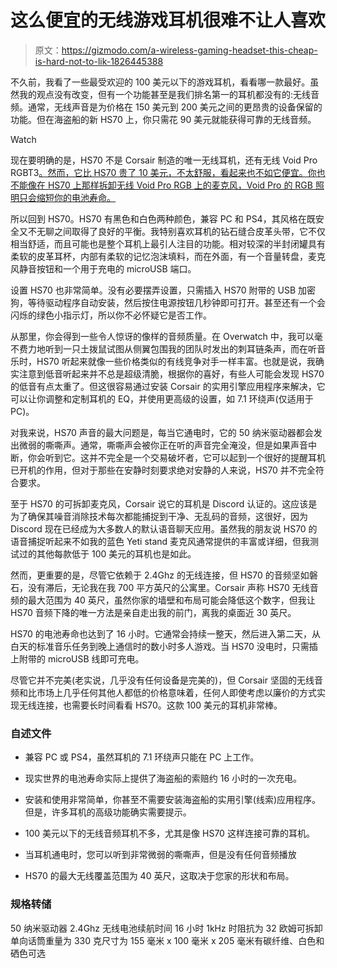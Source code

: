 # 这么便宜的无线游戏耳机很难不让人喜欢

> 原文：<https://gizmodo.com/a-wireless-gaming-headset-this-cheap-is-hard-not-to-lik-1826445388>

不久前，我看了一些最受欢迎的 100 美元以下的游戏耳机，看看哪一款最好。虽然我的观点没有改变，但有一个功能甚至是我们排名第一的耳机都没有的:无线音频。通常，无线声音是为价格在 150 美元到 200 美元之间的更昂贵的设备保留的功能。但在海盗船的新 HS70 上，你只需花 90 美元就能获得可靠的无线音频。

Watch

现在要明确的是，HS70 不是 Corsair 制造的唯一无线耳机，还有无线 Void Pro RGBT3[。然而，它比 HS70 贵了 10 美元，不太舒服，看起来也不如它便宜。你也不能像在 HS70 上那样拆卸无线 Void Pro RGB 上的麦克风，Void Pro 的 RGB 照明只会缩短你的电池寿命。](https://www.corsair.com/us/en/Color/void-pro-wireless-config-na/p/CA-9011152-NA)

所以回到 HS70。HS70 有黑色和白色两种颜色，兼容 PC 和 PS4，其风格在既安全又不无聊之间取得了良好的平衡。我特别喜欢耳机的钻石缝合皮革头带，它不仅相当舒适，而且可能也是整个耳机上最引人注目的功能。相对较深的半封闭罐具有柔软的皮革耳杯，内部有柔软的记忆泡沫填料，而在外面，有一个音量转盘，麦克风静音按钮和一个用于充电的 microUSB 端口。

设置 HS70 也非常简单。没有必要摆弄设置，只需插入 HS70 附带的 USB 加密狗，等待驱动程序自动安装，然后按住电源按钮几秒钟即可打开。甚至还有一个会闪烁的绿色小指示灯，所以你不必怀疑它是否工作。

从那里，你会得到一些令人惊讶的像样的音频质量。在 Overwatch 中，我可以毫不费力地听到一只土拨鼠试图从侧翼包围我的团队时发出的刺耳链条声，而在听音乐时，HS70 听起来就像一些价格类似的有线竞争对手一样丰富。也就是说，我确实注意到低音听起来并不总是超级清脆，根据你的喜好，有些人可能会发现 HS70 的低音有点太重了。但这很容易通过安装 Corsair 的实用引擎应用程序来解决，它可以让你调整和定制耳机的 EQ，并使用更高级的设置，如 7.1 环绕声(仅适用于 PC)。

对我来说，HS70 声音的最大问题是，每当它通电时，它的 50 纳米驱动器都会发出微弱的嘶嘶声。通常，嘶嘶声会被你正在听的声音完全淹没，但是如果声音中断，你会听到它。这并不完全是一个交易破坏者，它可以起到一个很好的提醒耳机已开机的作用，但对于那些在安静时刻要求绝对安静的人来说，HS70 并不完全符合要求。

至于 HS70 的可拆卸麦克风，Corsair 说它的耳机是 Discord 认证的。这应该是为了确保其噪音消除技术每次都能捕捉到干净、无乱码的音频，这很好，因为 Discord 现在已经成为大多数人的默认语音聊天应用。虽然我的朋友说 HS70 的语音捕捉听起来不如我的蓝色 Yeti stand 麦克风通常提供的丰富或详细，但我测试过的其他每款低于 100 美元的耳机也是如此。

然而，更重要的是，尽管它依赖于 2.4Ghz 的无线连接，但 HS70 的音频坚如磐石，没有滞后，无论我在我 700 平方英尺的公寓里。Corsair 声称 HS70 无线音频的最大范围为 40 英尺，虽然你家的墙壁和布局可能会降低这个数字，但我让 HS70 音频下降的唯一方法是亲自走出我的前门，离我的桌面近 30 英尺。

HS70 的电池寿命也达到了 16 小时。它通常会持续一整天，然后进入第二天，从白天的标准音乐任务到晚上通信时的数小时多人游戏。当 HS70 没电时，只需插上附带的 microUSB 线即可充电。

尽管它并不完美(老实说，几乎没有任何设备是完美的)，但 Corsair 坚固的无线音频和比市场上几乎任何其他人都低的价格意味着，任何人即使考虑以廉价的方式实现无线连接，也需要长时间看看 HS70。这款 100 美元的耳机非常棒。

### 自述文件

*   兼容 PC 或 PS4，虽然耳机的 7.1 环绕声只能在 PC 上工作。

*   现实世界的电池寿命实际上提供了海盗船的索赔约 16 小时的一次充电。

*   安装和使用非常简单，你甚至不需要安装海盗船的实用引擎(线索)应用程序。但是，许多耳机的高级功能确实需要提示。

*   100 美元以下的无线音频耳机不多，尤其是像 HS70 这样连接可靠的耳机。

*   当耳机通电时，您可以听到非常微弱的嘶嘶声，但是没有任何音频播放

*   HS70 的最大无线覆盖范围为 40 英尺，这取决于您家的形状和布局。

### 规格转储

50 纳米驱动器 2.4Ghz 无线电池续航时间 16 小时 1kHz 时阻抗为 32 欧姆可拆卸单向话筒重量为 330 克尺寸为 155 毫米 x 100 毫米 x 205 毫米有碳纤维、白色和硒色可选